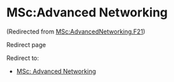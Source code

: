 






MSc:Advanced Networking
=======================



(Redirected from [MSc:AdvancedNetworking.F21](/index.php?title=MSc:AdvancedNetworking.F21&redirect=no "MSc:AdvancedNetworking.F21"))  

Redirect page


Redirect to:

* [MSc: Advanced Networking](/index.php/MSc:_Advanced_Networking "MSc: Advanced Networking")









